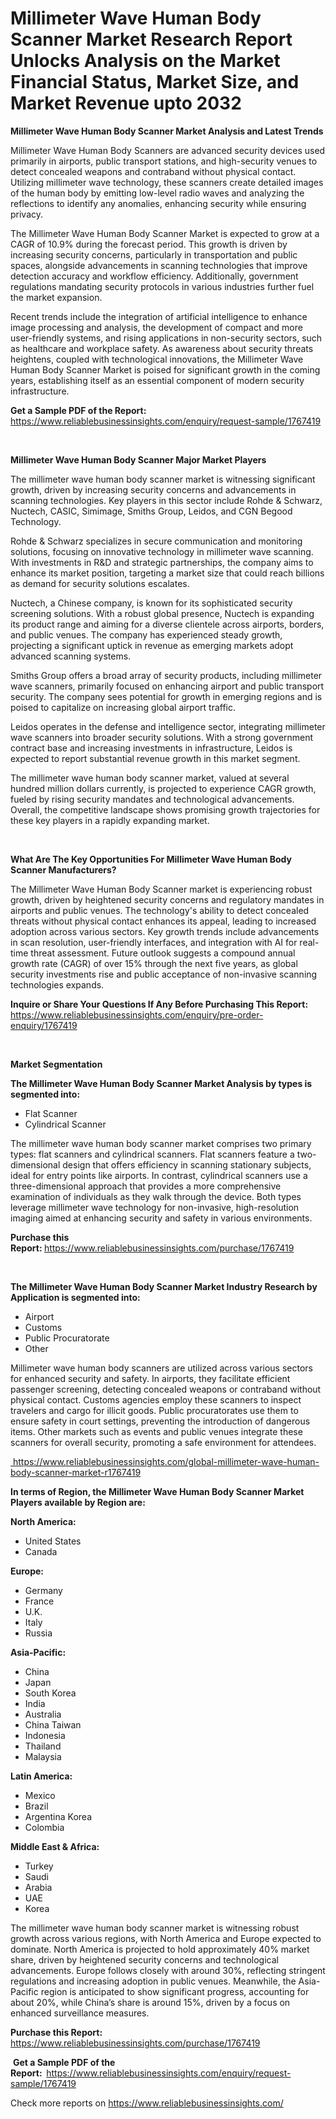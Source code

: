<p><h1>Millimeter Wave Human Body Scanner Market Research Report Unlocks Analysis on the Market Financial Status, Market Size, and Market Revenue upto 2032</h1></p><p><strong>Millimeter Wave Human Body Scanner Market Analysis and Latest Trends</strong></p>
<p><p>Millimeter Wave Human Body Scanners are advanced security devices used primarily in airports, public transport stations, and high-security venues to detect concealed weapons and contraband without physical contact. Utilizing millimeter wave technology, these scanners create detailed images of the human body by emitting low-level radio waves and analyzing the reflections to identify any anomalies, enhancing security while ensuring privacy.</p><p>The Millimeter Wave Human Body Scanner Market is expected to grow at a CAGR of 10.9% during the forecast period. This growth is driven by increasing security concerns, particularly in transportation and public spaces, alongside advancements in scanning technologies that improve detection accuracy and workflow efficiency. Additionally, government regulations mandating security protocols in various industries further fuel the market expansion.</p><p>Recent trends include the integration of artificial intelligence to enhance image processing and analysis, the development of compact and more user-friendly systems, and rising applications in non-security sectors, such as healthcare and workplace safety. As awareness about security threats heightens, coupled with technological innovations, the Millimeter Wave Human Body Scanner Market is poised for significant growth in the coming years, establishing itself as an essential component of modern security infrastructure.</p></p>
<p><strong>Get a Sample PDF of the Report:&nbsp;</strong> <a href="https://www.reliablebusinessinsights.com/enquiry/request-sample/1767419?utm_campaign=2230&utm_medium=2&utm_source=Github&utm_content=ia&utm_term=27022025&utm_id=millimeter-wave-human-body-scanner">https://www.reliablebusinessinsights.com/enquiry/request-sample/1767419</a></p>
<p>&nbsp;</p>
<p><strong>Millimeter Wave Human Body Scanner Major Market Players</strong></p>
<p><p>The millimeter wave human body scanner market is witnessing significant growth, driven by increasing security concerns and advancements in scanning technologies. Key players in this sector include Rohde & Schwarz, Nuctech, CASIC, Simimage, Smiths Group, Leidos, and CGN Begood Technology.</p><p>Rohde & Schwarz specializes in secure communication and monitoring solutions, focusing on innovative technology in millimeter wave scanning. With investments in R&D and strategic partnerships, the company aims to enhance its market position, targeting a market size that could reach billions as demand for security solutions escalates.</p><p>Nuctech, a Chinese company, is known for its sophisticated security screening solutions. With a robust global presence, Nuctech is expanding its product range and aiming for a diverse clientele across airports, borders, and public venues. The company has experienced steady growth, projecting a significant uptick in revenue as emerging markets adopt advanced scanning systems.</p><p>Smiths Group offers a broad array of security products, including millimeter wave scanners, primarily focused on enhancing airport and public transport security. The company sees potential for growth in emerging regions and is poised to capitalize on increasing global airport traffic.</p><p>Leidos operates in the defense and intelligence sector, integrating millimeter wave scanners into broader security solutions. With a strong government contract base and increasing investments in infrastructure, Leidos is expected to report substantial revenue growth in this market segment.</p><p>The millimeter wave human body scanner market, valued at several hundred million dollars currently, is projected to experience CAGR growth, fueled by rising security mandates and technological advancements. Overall, the competitive landscape shows promising growth trajectories for these key players in a rapidly expanding market.</p></p>
<p>&nbsp;</p>
<p><strong>What Are The Key Opportunities For Millimeter Wave Human Body Scanner Manufacturers?</strong></p>
<p><p>The Millimeter Wave Human Body Scanner market is experiencing robust growth, driven by heightened security concerns and regulatory mandates in airports and public venues. The technology's ability to detect concealed threats without physical contact enhances its appeal, leading to increased adoption across various sectors. Key growth trends include advancements in scan resolution, user-friendly interfaces, and integration with AI for real-time threat assessment. Future outlook suggests a compound annual growth rate (CAGR) of over 15% through the next five years, as global security investments rise and public acceptance of non-invasive scanning technologies expands.</p></p>
<p><strong>Inquire or Share Your Questions If Any Before Purchasing This Report:</strong> <a href="https://www.reliablebusinessinsights.com/enquiry/pre-order-enquiry/1767419?utm_campaign=2230&utm_medium=2&utm_source=Github&utm_content=ia&utm_term=27022025&utm_id=millimeter-wave-human-body-scanner">https://www.reliablebusinessinsights.com/enquiry/pre-order-enquiry/1767419</a></p>
<p>&nbsp;</p>
<p><strong>Market Segmentation</strong></p>
<p><strong>The Millimeter Wave Human Body Scanner Market Analysis by types is segmented into:</strong></p>
<p><ul><li>Flat Scanner</li><li>Cylindrical Scanner</li></ul></p>
<p><p>The millimeter wave human body scanner market comprises two primary types: flat scanners and cylindrical scanners. Flat scanners feature a two-dimensional design that offers efficiency in scanning stationary subjects, ideal for entry points like airports. In contrast, cylindrical scanners use a three-dimensional approach that provides a more comprehensive examination of individuals as they walk through the device. Both types leverage millimeter wave technology for non-invasive, high-resolution imaging aimed at enhancing security and safety in various environments.</p></p>
<p><strong>Purchase this Report:&nbsp;</strong><a href="https://www.reliablebusinessinsights.com/purchase/1767419?utm_campaign=2230&utm_medium=2&utm_source=Github&utm_content=ia&utm_term=27022025&utm_id=millimeter-wave-human-body-scanner">https://www.reliablebusinessinsights.com/purchase/1767419</a></p>
<p>&nbsp;</p>
<p><strong>The Millimeter Wave Human Body Scanner Market Industry Research by Application is segmented into:</strong></p>
<p><ul><li>Airport</li><li>Customs</li><li>Public Procuratorate</li><li>Other</li></ul></p>
<p><p>Millimeter wave human body scanners are utilized across various sectors for enhanced security and safety. In airports, they facilitate efficient passenger screening, detecting concealed weapons or contraband without physical contact. Customs agencies employ these scanners to inspect travelers and cargo for illicit goods. Public procuratorates use them to ensure safety in court settings, preventing the introduction of dangerous items. Other markets such as events and public venues integrate these scanners for overall security, promoting a safe environment for attendees.</p></p>
<p><a href="https://www.reliablebusinessinsights.com/global-millimeter-wave-human-body-scanner-market-r1767419?utm_campaign=2230&utm_medium=2&utm_source=Github&utm_content=ia&utm_term=27022025&utm_id=millimeter-wave-human-body-scanner">&nbsp;https://www.reliablebusinessinsights.com/global-millimeter-wave-human-body-scanner-market-r1767419</a></p>
<p><strong>In terms of Region, the Millimeter Wave Human Body Scanner Market Players available by Region are:</strong></p>
<p>
    <p> <strong> North America: </strong>
        <ul>
            <li>United States</li>
            <li>Canada</li>
        </ul>
        </p> 
    <p> <strong> Europe: </strong>
        <ul>
            <li>Germany</li>
            <li>France</li>
            <li>U.K.</li>
            <li>Italy</li>
            <li>Russia</li>
        </ul>
        </p> 
    <p> <strong> Asia-Pacific: </strong>
        <ul>
            <li>China</li>
            <li>Japan</li>
            <li>South Korea</li>
            <li>India</li>
            <li>Australia</li>
            <li>China Taiwan</li>
            <li>Indonesia</li>
            <li>Thailand</li>
            <li>Malaysia</li>
        </ul>
        </p> 
    <p> <strong> Latin America: </strong>
        <ul>
            <li>Mexico</li>
            <li>Brazil</li>
            <li>Argentina Korea</li>
            <li>Colombia</li>
        </ul>
        </p> 
    <p> <strong> Middle East & Africa: </strong>
        <ul>
            <li>Turkey</li>
            <li>Saudi</li>
            <li>Arabia</li>
            <li>UAE</li>
            <li>Korea</li>
        </ul>
    </p>
    </p>
<p><p>The millimeter wave human body scanner market is witnessing robust growth across various regions, with North America and Europe expected to dominate. North America is projected to hold approximately 40% market share, driven by heightened security concerns and technological advancements. Europe follows closely with around 30%, reflecting stringent regulations and increasing adoption in public venues. Meanwhile, the Asia-Pacific region is anticipated to show significant progress, accounting for about 20%, while China’s share is around 15%, driven by a focus on enhanced surveillance measures.</p></p>
<p><strong>Purchase this Report: </strong><a href="https://www.reliablebusinessinsights.com/purchase/1767419?utm_campaign=2230&utm_medium=2&utm_source=Github&utm_content=ia&utm_term=27022025&utm_id=millimeter-wave-human-body-scanner">https://www.reliablebusinessinsights.com/purchase/1767419</a></p>
<p>&nbsp;<strong>Get a Sample PDF of the Report:&nbsp;&nbsp;</strong><a href="https://www.reliablebusinessinsights.com/enquiry/request-sample/1767419?utm_campaign=2230&utm_medium=2&utm_source=Github&utm_content=ia&utm_term=27022025&utm_id=millimeter-wave-human-body-scanner">https://www.reliablebusinessinsights.com/enquiry/request-sample/1767419</a></p>
<p><strong></strong></p>
<p>Check more reports on <a href="https://www.reliablebusinessinsights.com/?utm_campaign=2230&utm_medium=2&utm_source=Github&utm_content=ia&utm_term=27022025&utm_id=millimeter-wave-human-body-scanner">https://www.reliablebusinessinsights.com/</a></p>